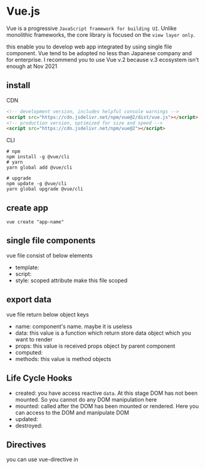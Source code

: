 
# Vue.js

Vue is a progressive `JavaScript framework for building UI`. Unlike monolithic frameworks, the core library is focused on the `view layer only`.

this enable you to develop web app integrated by using single file component. Vue tend to be adopted no less than Japanese company and for enterprise.
I recommend you to use Vue v.2 because v.3 ecosystem isn't enough at Nov 2021

## install

CDN
```html
<!-- development version, includes helpful console warnings -->
<script src="https://cdn.jsdelivr.net/npm/vue@2/dist/vue.js"></script>
<!-- production version, optimized for size and speed -->
<script src="https://cdn.jsdelivr.net/npm/vue@2"></script>
```

CLI
```shell
# npm
npm install -g @vue/cli
# yarn
yarn global add @vue/cli

# upgrade
npm update -g @vue/cli
yarn global upgrade @vue/cli
```

## create app

```shell
vue create "app-name"
```

## single file components

vue file consist of below elements

- template: 
- script: 
- style: scoped attribute make this file scoped

## export data

vue file return below object keys

- name: component's name. maybe it is useless
- data: this value is a function which return store data object which you want to render
- props: this value is received props object by parent component
- computed: 
- methods: this value is method objects


## Life Cycle Hooks

- created: you have access reactive `data`. At this stage DOM has not been mounted. So you cannot do any DOM manipulation here
- mounted: called after the DOM has been mounted or rendered. Here you can access to the DOM and manipulate DOM
- updated: 
- destroyed: 

## Directives

you can use vue-directive in <template />. you should surround them with "". for example, <li v-for="todo in todos" v-bind:key="id" />

- v-if: <v-if="" />, <v-else-if="" />, <v-else />
- v-for: array loop. this require `"v-bind:key=id"`
- v-bind: this brings a JS value. <v-bind:value="">. shorthand syntax is `:value`
- v-on: event handler. <v-on:event="someMethod">. shorthand syntax is `@event`
- v-model: this enables two-way bind. <v-model="variable"> {{ variable }}. v-model = v-bind + v-on

below is same way

```html
<input v-model="something">

<input
    v-bind:value="something"
    v-on:input="something = $event.target.value"
>
```


# Vue Router

Vue Router is the official router for Vue.js

- Nested route/view mapping
- Modular, component-based router configuration
- Route params, query, wildcards
- View transition effects powered by Vue.js transition system
- Fine-grained navigation control
- Links with automatic active CSS classes
- HTML5 history mode or hash mode, with auto-fallback in IE9
- Customizable Scroll Behavior

## install

```shell
# npm
npm install vue-router
# vue cli
vue add router
```

## create router.js

```js:router.js
import VueRouter from 'vue-router';
import Page from 'pages/*';

const router = VueRouter({
    mode: "history",
    routes: [
        { path: "/path", components: Page },
    ]
});
export { router };
```

## import and activate

```js:main.js
import Vue from 'vue';
import VueRouter from 'vue-router';

Vue.use(VueRouter);
new Vue({
  render: h => h(App),
  router,
}).$mount('#app')
```

```js:App.vue
<template>
    <router-view>
    // render route contains
    </router-view>
</template>
```

## link

```html
<router-link to="/path">to path</router-link>
```


# Vuex


# Vuetify

## install

Webpack
```shell
yarn add vuetify
yarn add sass@~1.32 sass-loader deepmerge -D
# OR
npm install vuetify
npm install sass@~1.32 sass-loader deepmerge -D
```

```js:src/plugins/vuetify.js
import Vue from 'vue'
import Vuetify from 'vuetify'
import 'vuetify/dist/vuetify.min.css'

Vue.use(Vuetify)

const opts = {}

export default new Vuetify(opts)
```

```js:src/main.js
import Vue from 'vue'
import vuetify from '@/plugins/vuetify' // path to vuetify export

new Vue({
  vuetify,
}).$mount('#app')
```

Nuxt
```shell
yarn add @nuxtjs/vuetify -D
# OR
npm install @nuxtjs/vuetify -D
```

```js:nuxt.config.js
{
  buildModules: [
    // Simple usage
    '@nuxtjs/vuetify',

    // With options
    ['@nuxtjs/vuetify', { /* module options */ }]
  ]
}
```


# Nuxt.js

This is Vue Framework

- Nuxt.js = Vue.js(v2) + vue-router + Vuex + SSR(node)
- you need to append module and plugin to `nuxt.config.js` every installation

## Get started




## tags

- NuxtLink: like <a />
    - to: href attribute
- main: like <div />. use as child element of <template />
- Nuxt: render components in pages/ by layouts/default.vue

## directory structure

- pages/: routes automatically
- components/: be run files automatically
- assets/: css, img, font which has been compiled
- static/: like public/. this files are never compiled and located as raw
- layouts/: default.vue = App.vue + <header /> + <nav /> + <footer>
- store/: activate Vuex in index.js
- nuxt.config.js: config file in nuxt app. you can config plugin, <head />


## property


## glossary

- context: access object to Nuxt contents developed for API
- helper: access to variable in server side via $nuxt
- SSR: server side rendering by using node in Nuxt SSR mode
- SPA: this doesn't require node. browser render <NuxtLink /> only once, after static hosting server render files
- lifecycle: load plugin -> serverInit(Vuex, context) -> middleware -> created() -> fetch() -> mounted()

## .env

1. install @nuxtjs/dotenv package
2. add @nuxtjs/dotenv to buildModules in nuxt.config.js
3. you can refer to process.env.VAR

